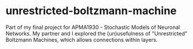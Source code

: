 # unrestricted-boltzmann-machine

Part of my final project for APMA1930 - Stochastic Models of Neuronal Networks. My partner and I explored the (un)usefulness of "Unrestricted" Boltzmann Machines, which allows connections within layers.
